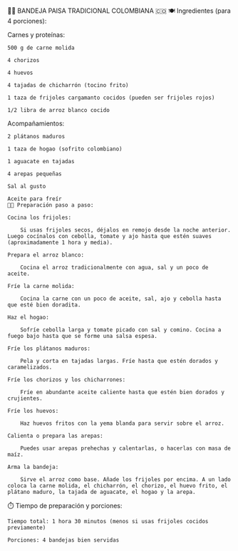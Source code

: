 🥩🥚 BANDEJA PAISA TRADICIONAL COLOMBIANA 🇨🇴
🍽️ Ingredientes (para 4 porciones):

Carnes y proteínas:

    500 g de carne molida

    4 chorizos

    4 huevos

    4 tajadas de chicharrón (tocino frito)

    1 taza de frijoles cargamanto cocidos (pueden ser frijoles rojos)

    1/2 libra de arroz blanco cocido

Acompañamientos:

    2 plátanos maduros

    1 taza de hogao (sofrito colombiano)

    1 aguacate en tajadas

    4 arepas pequeñas

    Sal al gusto

    Aceite para freír
    👨‍🍳 Preparación paso a paso:

    Cocina los frijoles:

        Si usas frijoles secos, déjalos en remojo desde la noche anterior. Luego cocínalos con cebolla, tomate y ajo hasta que estén suaves (aproximadamente 1 hora y media).

    Prepara el arroz blanco:

        Cocina el arroz tradicionalmente con agua, sal y un poco de aceite.

    Fríe la carne molida:

        Cocina la carne con un poco de aceite, sal, ajo y cebolla hasta que esté bien doradita.

    Haz el hogao:

        Sofríe cebolla larga y tomate picado con sal y comino. Cocina a fuego bajo hasta que se forme una salsa espesa.

    Fríe los plátanos maduros:

        Pela y corta en tajadas largas. Fríe hasta que estén dorados y caramelizados.

    Fríe los chorizos y los chicharrones:

        Fríe en abundante aceite caliente hasta que estén bien dorados y crujientes.

    Fríe los huevos:

        Haz huevos fritos con la yema blanda para servir sobre el arroz.

    Calienta o prepara las arepas:

        Puedes usar arepas prehechas y calentarlas, o hacerlas con masa de maíz.

    Arma la bandeja:

        Sirve el arroz como base. Añade los frijoles por encima. A un lado coloca la carne molida, el chicharrón, el chorizo, el huevo frito, el plátano maduro, la tajada de aguacate, el hogao y la arepa.

⏱️ Tiempo de preparación y porciones:

    Tiempo total: 1 hora 30 minutos (menos si usas frijoles cocidos previamente)

    Porciones: 4 bandejas bien servidas